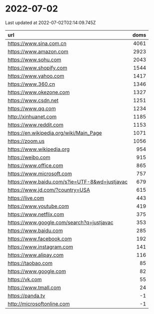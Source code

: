 # 2022-07-02

<!-- BEGIN -->
Last updated at 2022-07-02T02:14:09.745Z

url | doms
:- | -:
https://www.sina.com.cn | 4061
https://www.amazon.com | 2923
https://www.sohu.com | 2043
https://www.shopify.com | 1544
https://www.yahoo.com | 1417
https://www.360.cn | 1346
https://www.okezone.com | 1327
https://www.csdn.net | 1251
https://www.qq.com | 1234
http://xinhuanet.com | 1185
https://www.reddit.com | 1153
https://en.wikipedia.org/wiki/Main_Page | 1071
https://zoom.us | 1056
https://www.wikipedia.org | 954
https://weibo.com | 915
https://www.office.com | 865
https://www.microsoft.com | 757
https://www.baidu.com/s?ie=UTF-8&wd=justjavac | 679
https://www.jd.com/?country=USA | 615
https://live.com | 443
https://www.youtube.com | 419
https://www.netflix.com | 375
https://www.google.com/search?q=justjavac | 353
https://www.baidu.com | 285
https://www.facebook.com | 192
https://www.instagram.com | 141
https://www.alipay.com | 116
https://taobao.com | 85
https://www.google.com | 82
https://vk.com | 55
https://www.tmall.com | 24
https://panda.tv | -1
http://microsoftonline.com | -1
<!-- END -->
